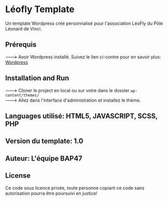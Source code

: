 # Léofly Template

Un template Wordpress créé personnalisé pour l'association LéoFly du Pôle Léonard de Vinci.

## Prérequis
---> Avoir Wordpress installé. Suivez le lien ci-contre pour en savoir plus: [Wordpress](https://wordpress.com/fr/)

## Installation and Run
---> Cloner le project en local ou sur votre dans le dossier `wp-content/themes/` <br />
---> Allez dans l'interface d'administration et installez le thème. 

## Languages utilisé: HTML5, JAVASCRIPT, SCSS, PHP

## Version du template: 1.0

## Auteur: L'équipe BAP47


## License
Ce code sous licence privée, toute personne copiant ce code sans autorisation pourra être poursuivi en justice! 
